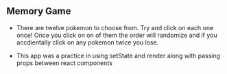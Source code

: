 ## Memory Game

* There are twelve pokemon to choose from. Try and click on each one once! Once you click on on of them the order will randomize and if you accdientally click on any pokemon twice you lose.

* This app was a practice in using setState and render along with passing props between react components